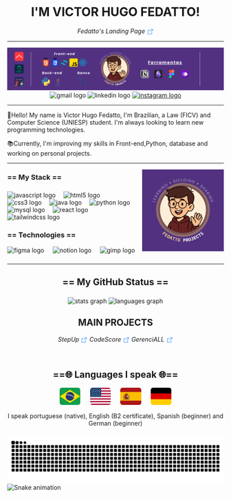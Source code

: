<h1 align="center">I'M VICTOR HUGO FEDATTO!</h1>

<p align="center">
  <i>
    <a href="https://mylink.com" target="_blank" style="text-decoration: none;">
      Fedatto's Landing Page <img src="assets/icons/arrow-square-out.png" alt="link" style="vertical-align: middle; width:16px;" />
    </a>
  </i>
</p>

---

<img src="assets/banner/banner-fp2.png" alt="banner principal do perfil">

<div align="center">
  <img src="https://img.shields.io/static/v1?message=Gmail&logo=gmail&label=&color=D14836&logoColor=white&labelColor=&style=for-the-badge" height="30" alt="gmail logo"  />
  <img src="https://img.shields.io/static/v1?message=LinkedIn&logo=linkedin&label=&color=0077B5&logoColor=white&labelColor=&style=for-the-badge" height="30" alt="linkedin logo"  />
  <a href="https://www.instagram.com/fedatto_code/" target="_blank">
    <img src="https://img.shields.io/static/v1?message=Instagram&logo=instagram&label=&color=E4405F&logoColor=white&labelColor=&style=for-the-badge" height="30" alt="instagram logo"  />
  </a>
</div>

---

👋Hello! My name is Victor Hugo Fedatto, I'm Brazilian, a Law (FICV) and Computer Science (UNIESP) student. I'm always looking to learn new programming technologies.

📚Currently, I'm improving my skills in Front-end,Python, database and working on personal projects.

---

<img align="right" height="190" src="assets/banner/Fedatto Projects.png"  />

<h3 align="left">== My Stack ==</h3>

###

<div align="left">
  <img src="https://cdn.jsdelivr.net/gh/devicons/devicon/icons/javascript/javascript-original.svg" height="30" alt="javascript logo"  />
  <img width="10" />
  <img src="https://cdn.jsdelivr.net/gh/devicons/devicon/icons/html5/html5-original.svg" height="30" alt="html5 logo"  />
  <img width="10" />
  <img src="https://cdn.jsdelivr.net/gh/devicons/devicon/icons/css3/css3-original.svg" height="30" alt="css3 logo"  />
  <img width="10" />
  <img src="https://cdn.jsdelivr.net/gh/devicons/devicon/icons/java/java-original.svg" height="30" alt="java logo"  />
  <img width="10" />
  <img src="https://cdn.jsdelivr.net/gh/devicons/devicon/icons/python/python-original.svg" height="30" alt="python logo"  />
  <img width="10" />
  <img src="https://cdn.jsdelivr.net/gh/devicons/devicon/icons/mysql/mysql-original.svg" height="30" alt="mysql logo"  />
  <img width="10" />
  <img src="https://cdn.jsdelivr.net/gh/devicons/devicon/icons/react/react-original.svg" height="30" alt="react logo"  />
  <img width="10" />
  <img src="https://cdn.simpleicons.org/tailwindcss/06B6D4" height="30" alt="tailwindcss logo"  />
</div>

<h3 align="left">== Technologies ==</h3>

<div align="left">
  <img src="https://cdn.jsdelivr.net/gh/devicons/devicon/icons/figma/figma-original.svg" height="30" alt="figma logo"  />
  <img width="12" />
  <img src="https://cdn.jsdelivr.net/gh/devicons/devicon/icons/notion/notion-original.svg" height="30" alt="notion logo"  />
  <img width="12" />
  <img src="https://cdn.jsdelivr.net/gh/devicons/devicon/icons/gimp/gimp-original.svg" height="30" alt="gimp logo"  />
</div>

###

---

<h2 align="center">== My GitHub Status ==</h2>

###

<div align="center">
  <img src="https://github-readme-stats.vercel.app/api?username=vhfedatto&hide_title=false&hide_rank=false&show_icons=true&include_all_commits=true&count_private=true&disable_animations=false&theme=tokyonight&locale=en&hide_border=false&order=1" height="185" alt="stats graph"  />
  <!--<img src="https://github-readme-streak-stats.herokuapp.com?user=vhfedatto&locale=en&mode=daily&theme=tokyonight&hide_border=false&border_radius=5&order=3" height="185"  alt="streak graph"  />-->
  <img src="https://github-readme-stats.vercel.app/api/top-langs?username=vhfedatto&locale=en&hide_title=false&layout=compact&card_width=320&langs_count=5&theme=tokyonight&hide_border=false&order=2" height="185" alt="languages graph"  /> <!--<br>-->
</div>

###

<h2 align="center">MAIN PROJECTS</h2>

<p align="center">
  <i>
    <a href="https://mylink.com" target="_blank" style="text-decoration: none;">
      StepUp <img src="assets/icons/arrow-square-out.png" alt="link" style="vertical-align: middle; width:16px;" />
    </a>
    <a href="https://mylink.com" target="_blank" style="text-decoration: none;">
      CodeScore <img src="assets/icons/arrow-square-out.png" alt="link" style="vertical-align: middle; width:16px;" />
    </a>
    <a href="https://mylink.com" target="_blank" style="text-decoration: none;">
      GerenciALL <img src="assets/icons/arrow-square-out.png" alt="link" style="vertical-align: middle; width:16px;" />
    </a>
  </i>
</p><br>

###

<h2 align="center">==🌐 Languages I speak 🌐==</h2>
<div align="center">
  <img src="assets/idiomas/br.svg" height="40" alt="brazil"  />
  <img width="15" />
  <img src="assets/idiomas/us.svg" height="40" alt="united states"  />
  <img width="15" />
  <img src="assets/idiomas/es.svg" height="40" alt="spain"  />
  <img width="15" />
  <img src="assets/idiomas/ge.svg" height="40" alt="germany"  />
</div>

<p align="center">I speak portuguese (native), English (B2 certificate), Spanish (beginner) and German (beginner)</p>

###

<picture align="center">
  <source media="(prefers-color-scheme: dark)" srcset="https://raw.githubusercontent.com/vhfedatto/vhfedatto/output/github-contribution-grid-snake-dark.svg">
  <source media="(prefers-color-scheme: light)" srcset="https://raw.githubusercontent.com/vhfedatto/vhfedatto/output/github-contribution-grid-snake-dark.svg">
  <img align="center" alt="github contribution grid snake animation" src="https://raw.githubusercontent.com/vhfedatto/vhfedatto/output/github-contribution-grid-snake.svg">
</picture>

<img src="https://raw.githubusercontent.com/vhfedatto/vhfedatto/output/snake.svg" alt="Snake animation" />



